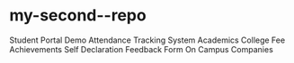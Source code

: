# my-second--repo
Student Portal Demo 
Attendance Tracking System
Academics
College Fee
Achievements
Self Declaration
Feedback Form
On Campus Companies
